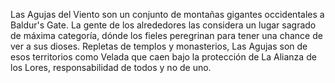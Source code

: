 Las Agujas del Viento son un conjunto de montañas gigantes occidentales a Baldur's Gate. La gente de los alrededores las considera un lugar sagrado de máxima categoría, dónde los fieles peregrinan para tener una chance de ver a sus dioses. Repletas de templos y monasterios, Las Agujas son de esos territorios como Velada que caen bajo la protección de La Alianza de los Lores, responsabilidad de todos y no de uno.